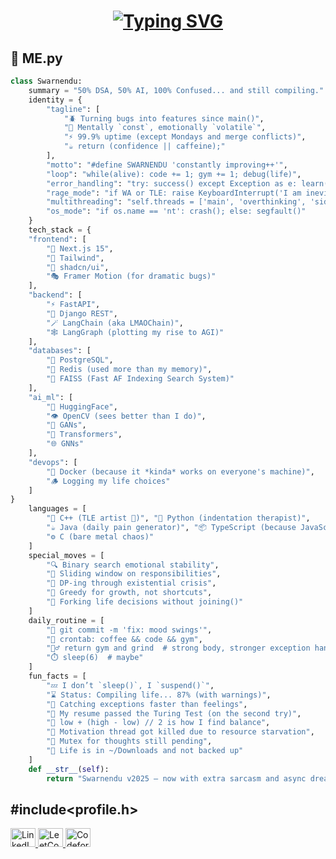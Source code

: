 <h1 align="center">
  <a href="https://git.io/typing-svg">
    <img src="https://readme-typing-svg.demolab.com?font=Fira+Code&pause=1000&width=600&center=true&vCenter=true&lines=Hey%2C+I'm+Swarnendu+Banerjee+%F0%9F%91%8B;AI+Developer+%7C+IT+Engineer+%7C+Problem+Solver;Grinding+to+become+the+best+version+of+myself+%F0%9F%92%AA" alt="Typing SVG" />
  </a>
</h1>


## 🧠 ME.py
```py
class Swarnendu:
    summary = "50% DSA, 50% AI, 100% Confused... and still compiling."
    identity = {
        "tagline": [
            "🪲 Turning bugs into features since main()",
            "🧠 Mentally `const`, emotionally `volatile`",
            "⚡ 99.9% uptime (except Mondays and merge conflicts)",
            "☕ return (confidence || caffeine);"
        ],
        "motto": "#define SWARNENDU 'constantly improving++'",
        "loop": "while(alive): code += 1; gym += 1; debug(life)",
        "error_handling": "try: success() except Exception as e: learn(e); retry()",
        "rage_mode": "if WA or TLE: raise KeyboardInterrupt('I am inevitable. — debugger')",
        "multithreading": "self.threads = ['main', 'overthinking', 'side quests']",
        "os_mode": "if os.name == 'nt': crash(); else: segfault()"
    }
    tech_stack = {
    "frontend": [
        "🧬 Next.js 15", 
        "🎨 Tailwind", 
        "🧩 shadcn/ui", 
        "🎭 Framer Motion (for dramatic bugs)"
    ],
    "backend": [
        "⚡ FastAPI", 
        "🐍 Django REST", 
        "🪄 LangChain (aka LMAOChain)", 
        "🕸️ LangGraph (plotting my rise to AGI)"
    ],
    "databases": [
        "🐘 PostgreSQL", 
        "🧠 Redis (used more than my memory)", 
        "🚀 FAISS (Fast AF Indexing Search System)"
    ],
    "ai_ml": [
        "🤗 HuggingFace", 
        "👁️ OpenCV (sees better than I do)",
        "🧠 GANs", 
        "🤖 Transformers", 
        "🌐 GNNs"
    ],
    "devops": [
        "🐳 Docker (because it *kinda* works on everyone's machine)", 
        "🪵 Logging my life choices"
    ]
}
    languages = [
        "🧾 C++ (TLE artist 🎨)", "🐍 Python (indentation therapist)",
        "☕ Java (daily pain generator)", "📦 TypeScript (because JavaScript needs boundaries)", 
        "⚙️ C (bare metal chaos)"
    ]
    special_moves = [
        "🔍 Binary search emotional stability",
        "🚪 Sliding window on responsibilities",
        "🧮 DP-ing through existential crisis",
        "💸 Greedy for growth, not shortcuts",
        "🤹 Forking life decisions without joining()"
    ]
    daily_routine = [
        "🧠 git commit -m 'fix: mood swings'",
        "🔁 crontab: coffee && code && gym",
        "🏋️‍♂️ return gym and grind  # strong body, stronger exception handling",
        "⏱️ sleep(6)  # maybe"
    ]
    fun_facts = [
        "💤 I don’t `sleep()`, I `suspend()`",
        "⌛ Status: Compiling life... 87% (with warnings)",
        "🫠 Catching exceptions faster than feelings",
        "🤖 My resume passed the Turing Test (on the second try)",
        "🧩 low + (high - low) // 2 is how I find balance",
        "🪫 Motivation thread got killed due to resource starvation",
        "🧵 Mutex for thoughts still pending",
        "📂 Life is in ~/Downloads and not backed up"
    ]
    def __str__(self):
        return "Swarnendu v2025 — now with extra sarcasm and async dreams 🚀"

```

##  #include<profile.h>
<p align="left">
  <a href="www.linkedin.com/in/swarnendu-banerjee-78aa49298" target="_blank">
    <img src="https://raw.githubusercontent.com/rahuldkjain/github-profile-readme-generator/master/src/images/icons/Social/linked-in-alt.svg" alt="LinkedIn" height="30" width="40">
  </a>
  <a href="https://leetcode.com/u/SB_378/" target="_blank">
    <img src="https://raw.githubusercontent.com/rahuldkjain/github-profile-readme-generator/master/src/images/icons/Social/leet-code.svg" alt="LeetCode" height="30" width="40">
  </a>
  
  <a href="https://codeforces.com/profile/_SIMPLE_GUY_" target="_blank">
    <img src="https://raw.githubusercontent.com/rahuldkjain/github-profile-readme-generator/master/src/images/icons/Social/codeforces.svg" alt="Codeforces" height="30" width="40">
  </a>
</p>


